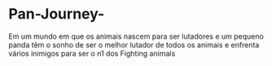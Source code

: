 # Pan-Journey-
Em um mundo em que os animais nascem para ser lutadores e um pequeno panda têm o sonho de ser o melhor lutador de todos os animais e enfrenta vários inimigos para ser o n1 dos Fighting animals
